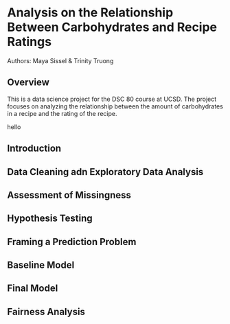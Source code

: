# Analysis on the Relationship Between Carbohydrates and Recipe Ratings

Authors: Maya Sissel & Trinity Truong

## Overview

This is a data science project for the DSC 80 course at UCSD. The project focuses
on analyzing the relationship between the amount of carbohydrates in a recipe 
and the rating of the recipe.

hello

## Introduction

## Data Cleaning adn Exploratory Data Analysis

## Assessment of Missingness

## Hypothesis Testing

## Framing a Prediction Problem

## Baseline Model

## Final Model

## Fairness Analysis